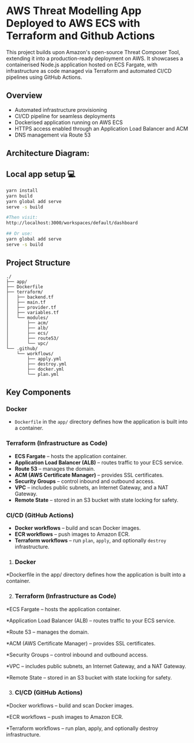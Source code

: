 # AWS Threat Modelling App Deployed to AWS ECS with Terraform and Github Actions

This project builds upon Amazon's open-source Threat Composer Tool, extending it into a production-ready deployment on AWS. It showcases a containerised Node.js application hosted on ECS Fargate, with infrastructure as code managed via Terraform and automated CI/CD pipelines using GitHub Actions.

## Overview
- Automated infrastructure provisioning
- CI/CD pipeline for seamless deployments
- Dockerised application running on AWS ECS
- HTTPS access enabled through an Application Load Balancer and ACM
- DNS management via Route 53

## Architecture Diagram:


## Local app setup 💻

```bash
yarn install
yarn build
yarn global add serve
serve -s build

#Then visit:
http://localhost:3000/workspaces/default/dashboard

## Or use:
yarn global add serve
serve -s build
```

## Project Structure
```
./
├── app/
├── Dockerfile
├── terraform/
│   ├── backend.tf
│   ├── main.tf
│   ├── provider.tf
│   ├── variables.tf
│   └── modules/
│       ├── acm/
│       ├── alb/
│       ├── ecs/
│       ├── route53/
│       └── vpc/
└── .github/
    └── workflows/
        ├── apply.yml
        ├── destroy.yml
        ├── docker.yml
        └── plan.yml

```


## Key Components
### Docker
- `Dockerfile` in the `app/` directory defines how the application is built into a container.

### Terraform (Infrastructure as Code)
- **ECS Fargate** – hosts the application container.
- **Application Load Balancer (ALB)** – routes traffic to your ECS service.
- **Route 53** – manages the domain.
- **ACM (AWS Certificate Manager)** – provides SSL certificates.
- **Security Groups** – control inbound and outbound access.
- **VPC** – includes public subnets, an Internet Gateway, and a NAT Gateway.
- **Remote State** – stored in an S3 bucket with state locking for safety.

### CI/CD (GitHub Actions)
- **Docker workflows** – build and scan Docker images.
- **ECR workflows** – push images to Amazon ECR.
- **Terraform workflows** – run `plan`, `apply`, and optionally `destroy` infrastructure.

1. ### Docker

  *Dockerfile in the app/ directory defines how the application is built into a container.

2. ### Terraform (Infrastructure as Code)

 *ECS Fargate – hosts the application container.

 *Application Load Balancer (ALB) – routes traffic to your ECS service.

 *Route 53 – manages the domain.

 *ACM (AWS Certificate Manager) – provides SSL certificates.

 *Security Groups – control inbound and outbound access.

 *VPC – includes public subnets, an Internet Gateway, and a NAT Gateway.

 *Remote State – stored in an S3 bucket with state locking for safety.

3. ### CI/CD (GitHub Actions)

 *Docker workflows – build and scan Docker images.

 *ECR workflows – push images to Amazon ECR.

 *Terraform workflows – run plan, apply, and optionally destroy infrastructure.
